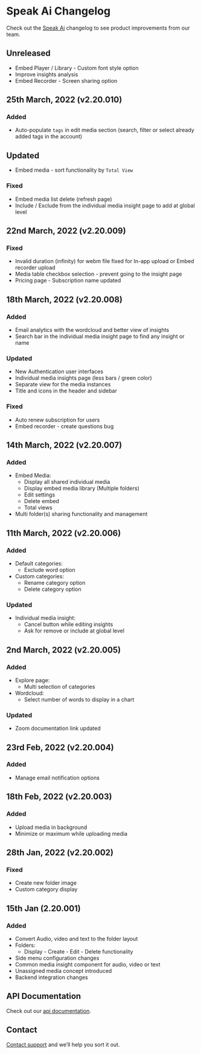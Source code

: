 # Speak Ai Changelog

Check out the [Speak Ai](https://speakai.co) changelog to see product improvements from our team.

## Unreleased

- Embed Player / Library - Custom font style option
- Improve insights analysis
- Embed Recorder - Screen sharing option

## 25th March, 2022 (v2.20.010)

### Added

- Auto-populate `tags` in edit media section (search, filter or select already added tags in the account)

## Updated

- Embed media - sort functionality by `Total View`

### Fixed

- Embed media list delete (refresh page)
- Include / Exclude from the individual media insight page to add at global level

## 22nd March, 2022 (v2.20.009)

### Fixed

- Invalid duration (infinity) for webm file fixed for In-app upload or Embed recorder upload
- Media table checkbox selection - prevent going to the insight page
- Pricing page - Subscription name updated

## 18th March, 2022 (v2.20.008)

### Added

- Email analytics with the wordcloud and better view of insights
- Search bar in the individual media insight page to find any insight or name

### Updated

- New Authentication user interfaces
- Individual media insights page (less bars / green color)
- Separate view for the media instances
- Title and icons in the header and sidebar

### Fixed

- Auto renew subscription for users
- Embed recorder - create questions bug

## 14th March, 2022 (v2.20.007)

### Added

- Embed Media:
  - Display all shared individual media
  - Display embed media library (Multiple folders)
  - Edit settings
  - Delete embed
  - Total views
- Multi folder(s) sharing functionality and management

## 11th March, 2022 (v2.20.006)

### Added

- Default categories:
  - Exclude word option
- Custom categories:
  - Rename category option
  - Delete category option

### Updated

- Individual media insight:
  - Cancel button while editing insights
  - Ask for remove or include at global level

## 2nd March, 2022 (v2.20.005)

### Added

- Explore page:
  - Multi selection of categories
- Wordcloud:
  - Select number of words to display in a chart

### Updated

- Zoom documentation link updated

## 23rd Feb, 2022 (v2.20.004)

### Added

- Manage email notification options

## 18th Feb, 2022 (v2.20.003)

### Added

- Upload media in background
- Minimize or maximum while uploading media

## 28th Jan, 2022 (v2.20.002)

### Fixed

- Create new folder image
- Custom category display

## 15th Jan (2.20.001)

### Added

- Convert Audio, video and text to the folder layout
- Folders:
  - Display - Create - Edit - Delete functionality
- Side menu configuration changes
- Common media insight component for audio, video or text
- Unassigned media concept introduced
- Backend integration changes

## API Documentation

Check out our [api documentation](https://docs.speakai.co/).

## Contact

[Contact support](https://speakai.co/contact) and we’ll help you sort it out.

